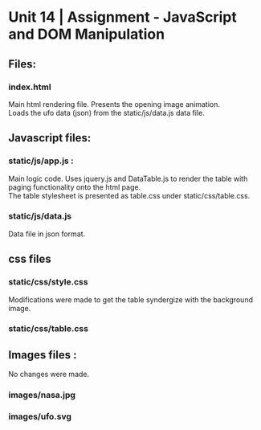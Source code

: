 # Unit 14 | Assignment - JavaScript and DOM Manipulation

## Files:
### index.html <br>
Main html rendering file. 
Presents the opening image animation.<br>
Loads the ufo data (json) from the static/js/data.js data file.<br>
## Javascript files: <br>
### static/js/app.js : <br>
Main logic code. Uses jquery.js and DataTable.js to render the table with paging functionality onto the html page. <br>
The table stylesheet is presented as table.css under static/css/table.css.
### static/js/data.js<br>
Data file in json format.<br>
## css files<br>
### static/css/style.css<br>
Modifications were made to get the table syndergize with the background image.<br>
### static/css/table.css<br>
## Images files :<br>
No changes were made.
### images/nasa.jpg<br>
### images/ufo.svg<br>
